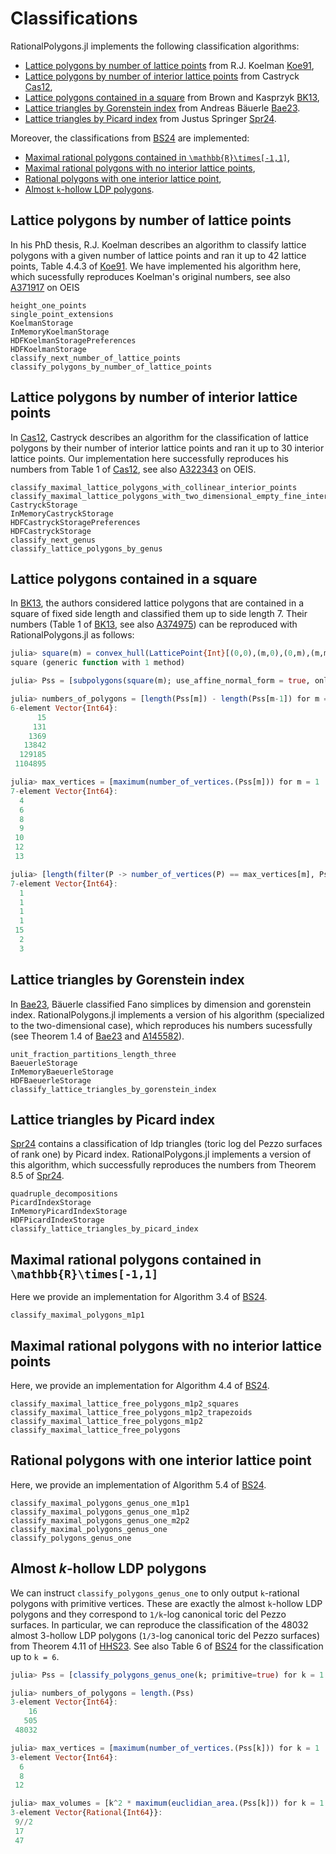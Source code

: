 # Classifications

RationalPolygons.jl implements the following classification algorithms:

- [Lattice polygons by number of lattice points](#Lattice-polygons-by-number-of-lattice-points) from R.J. Koelman [Koe91](@cite),
- [Lattice polygons by number of interior lattice points](#Lattice-polygons-by-number-of-interior-lattice-points) from Castryck [Cas12](@cite),
- [Lattice polygons contained in a square](#Lattice-polygons-contained-in-a-square) from Brown and Kasprzyk [BK13](@cite),
- [Lattice triangles by Gorenstein index](#Lattice-triangles-by-Gorenstein-index) from Andreas Bäuerle [Bae23](@cite).
- [Lattice triangles by Picard index](#Lattice-triangles-by-Picard-index) from Justus Springer [Spr24](@cite).

Moreover, the classifications from [BS24](@cite) are implemented:

- [Maximal rational polygons contained in ``\mathbb{R}\times[-1,1]``](#Maximal-rational-polygons-contained-in-\mathbb{R}\times[-1,1]),
- [Maximal rational polygons with no interior lattice points](#Maximal-rational-polygons-with-no-interior-lattice-points),
- [Rational polygons with one interior lattice point](#Rational-polygons-with-one-interior-lattice-point),
- [Almost ``k``-hollow LDP polygons](#Almost-k-hollow-LDP-polygons).

## Lattice polygons by number of lattice points

In his PhD thesis, R.J. Koelman describes an algorithm to classify lattice
polygons with a given number of lattice points and ran it up to 42 lattice
points, Table 4.4.3 of [Koe91](@cite). We have implemented his algorithm here,
which sucessfully reproduces Koelman's original numbers, see also [A371917](https://oeis.org/A371917) on OEIS

```@docs
height_one_points
single_point_extensions
KoelmanStorage
InMemoryKoelmanStorage
HDFKoelmanStoragePreferences
HDFKoelmanStorage
classify_next_number_of_lattice_points
classify_polygons_by_number_of_lattice_points
```

## Lattice polygons by number of interior lattice points

In [Cas12](@cite), Castryck describes an algorithm for the classification of
lattice polygons by their number of interior lattice points and ran it up to 30
interior lattice points. Our implementation here successfully reproduces his numbers from Table 1 of [Cas12](@cite), see also [A322343](https://oeis.org/A322343) on OEIS.

```@docs
classify_maximal_lattice_polygons_with_collinear_interior_points
classify_maximal_lattice_polygons_with_two_dimensional_empty_fine_interior
CastryckStorage
InMemoryCastryckStorage
HDFCastryckStoragePreferences
HDFCastryckStorage
classify_next_genus
classify_lattice_polygons_by_genus
```

## Lattice polygons contained in a square

In [BK13](@cite), the authors considered lattice polygons that are contained in
a square of fixed side length and classified them up to side length 7. Their
numbers (Table 1 of [BK13](@cite), see also [A374975](https://oeis.org/A374975)) can be reproduced with RationalPolygons.jl
as follows:

```julia
julia> square(m) = convex_hull(LatticePoint{Int}[(0,0),(m,0),(0,m),(m,m)])
square (generic function with 1 method)

julia> Pss = [subpolygons(square(m); use_affine_normal_form = true, only_equal_number_of_interior_lattice_points = false) for m = 1 : 7];

julia> numbers_of_polygons = [length(Pss[m]) - length(Pss[m-1]) for m = 2 : 7]
6-element Vector{Int64}:
      15
     131
    1369
   13842
  129185
 1104895

julia> max_vertices = [maximum(number_of_vertices.(Pss[m])) for m = 1 : 7]
7-element Vector{Int64}:
  4
  6
  8
  9
 10
 12
 13

julia> [length(filter(P -> number_of_vertices(P) == max_vertices[m], Pss[m])) for m = 1 : 7]
7-element Vector{Int64}:
  1
  1
  1
  1
 15
  2
  3
```

## Lattice triangles by Gorenstein index

In [Bae23](@cite), Bäuerle classified Fano simplices by dimension and
gorenstein index. RationalPolygons.jl implements a version of his algorithm
(specialized to the two-dimensional case), which reproduces his numbers
sucessfully (see Theorem 1.4 of [Bae23](@cite) and
[A145582](https://oeis.org/A145582)).

```@docs
unit_fraction_partitions_length_three
BaeuerleStorage
InMemoryBaeuerleStorage
HDFBaeuerleStorage
classify_lattice_triangles_by_gorenstein_index
```

## Lattice triangles by Picard index

[Spr24](@cite) contains a classification of ldp triangles (toric log del Pezzo
surfaces of rank one) by Picard index. RationalPolygons.jl implements a version
of this algorithm, which successfully reproduces the numbers from Theorem 8.5
of [Spr24](@cite).

```@docs
quadruple_decompositions
PicardIndexStorage
InMemoryPicardIndexStorage
HDFPicardIndexStorage
classify_lattice_triangles_by_picard_index
```
## Maximal rational polygons contained in ``\mathbb{R}\times[-1,1]``

Here we provide an implementation for Algorithm 3.4 of [BS24](@cite).

```@docs
classify_maximal_polygons_m1p1
```

## Maximal rational polygons with no interior lattice points

Here, we provide an implementation for Algorithm 4.4 of [BS24](@cite).

```@docs
classify_maximal_lattice_free_polygons_m1p2_squares
classify_maximal_lattice_free_polygons_m1p2_trapezoids
classify_maximal_lattice_free_polygons_m1p2
classify_maximal_lattice_free_polygons
```

## Rational polygons with one interior lattice point

Here, we provide an implementation of Algorithm 5.4 of [BS24](@cite).

```@docs
classify_maximal_polygons_genus_one_m1p1
classify_maximal_polygons_genus_one_m1p2
classify_maximal_polygons_genus_one_m2p2
classify_maximal_polygons_genus_one
classify_polygons_genus_one
```

## Almost $k$-hollow LDP polygons

We can instruct `classify_polygons_genus_one` to only output `k`-rational
polygons with primitive vertices. These are exactly the almost ``k``-hollow LDP
polygons and they correspond to ``1/k``-log canonical toric del Pezzo surfaces.
In particular, we can reproduce the classification of the 48032 almost 3-hollow
LDP polygons (``1/3``-log canonical toric del Pezzo surfaces) from Theorem 4.11
of [HHS23](@cite). See also Table 6 of [BS24](@cite) for the classification up
to ``k = 6``.

```julia
julia> Pss = [classify_polygons_genus_one(k; primitive=true) for k = 1 : 3];

julia> numbers_of_polygons = length.(Pss)
3-element Vector{Int64}:
    16
   505
 48032

julia> max_vertices = [maximum(number_of_vertices.(Pss[k])) for k = 1 : 3]
3-element Vector{Int64}:
  6
  8
 12

julia> max_volumes = [k^2 * maximum(euclidian_area.(Pss[k])) for k = 1 : 3]
3-element Vector{Rational{Int64}}:
 9//2
 17
 47
```
